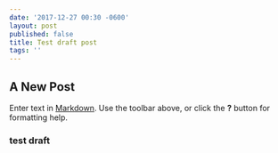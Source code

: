 ```yaml
---
date: '2017-12-27 00:30 -0600'
layout: post
published: false
title: Test draft post
tags: ''
---
```

## A New Post

Enter text in [Markdown](http://daringfireball.net/projects/markdown/). Use the toolbar above, or click the **?** button for formatting help.

### test draft
